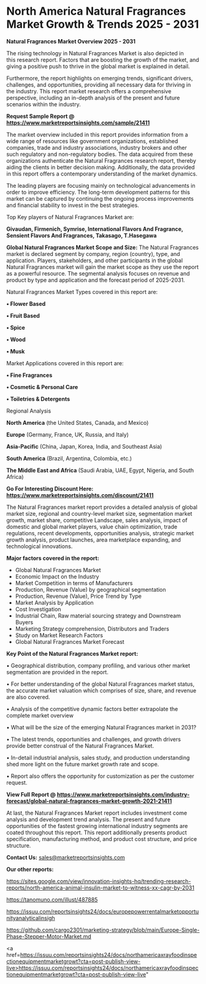 # North America Natural Fragrances Market Growth & Trends 2025 - 2031

<Strong> Natural Fragrances Market Overview 2025 - 2031</strong>

The rising technology in Natural Fragrances Market is also depicted in this research report. Factors that are boosting the growth of the market, and giving a positive push to thrive in the global market is explained in detail.

Furthermore, the report highlights on emerging trends, significant drivers, challenges, and opportunities, providing all necessary data for thriving in the industry. This report market research offers a comprehensive perspective, including an in-depth analysis of the present and future scenarios within the industry.

<strong>Request Sample Report @ <a href=https://www.marketreportsinsights.com/sample/21411>https://www.marketreportsinsights.com/sample/21411</a></strong>

The market overview included in this report provides information from a wide range of resources like government organizations, established companies, trade and industry associations, industry brokers and other such regulatory and non-regulatory bodies. The data acquired from these organizations authenticate the Natural Fragrances research report, thereby aiding the clients in better decision making. Additionally, the data provided in this report offers a contemporary understanding of the market dynamics.

The leading players are focusing mainly on technological advancements in order to improve efficiency. The long-term development patterns for this market can be captured by continuing the ongoing process improvements and financial stability to invest in the best strategies.

Top Key players of Natural Fragrances Market are:

<strong>Givaudan, Firmenich, Symrise, International Flavors And Fragrance, Sensient Flavors And Fragrances, Takasago, T.Hasegawa</strong>

<strong><b>Global Natural Fragrances Market Scope and Size:</b></strong>
The Natural Fragrances market is declared segment by company, region (country), type, and application. Players, stakeholders, and other participants in the global Natural Fragrances market will gain the market scope as they use the report as a powerful resource. The segmental analysis focuses on revenue and product by type and application and the forecast period of 2025-2031.

Natural Fragrances Market Types covered in this report are:

<strong>• Flower Based

• Fruit Based

• Spice

• Wood

• Musk</strong>

Market Applications covered in this report are:

<strong>• Fine Fragrances

• Cosmetic & Personal Care

• Toiletries & Detergents</strong> 

Regional Analysis

<strong>North America</strong> (the United States, Canada, and Mexico)

<strong>Europe</strong> (Germany, France, UK, Russia, and Italy)

<strong>Asia-Pacific</strong> (China, Japan, Korea, India, and Southeast Asia)

<strong>South America</strong> (Brazil, Argentina, Colombia, etc.)

<strong>The Middle East and Africa</strong> (Saudi Arabia, UAE, Egypt, Nigeria, and South Africa)

<strong>Go For Interesting Discount Here: <a href=https://www.marketreportsinsights.com/discount/21411>https://www.marketreportsinsights.com/discount/21411</a></strong>

The Natural Fragrances market report provides a detailed analysis of global market size, regional and country-level market size, segmentation market growth, market share, competitive Landscape, sales analysis, impact of domestic and global market players, value chain optimization, trade regulations, recent developments, opportunities analysis, strategic market growth analysis, product launches, area marketplace expanding, and technological innovations.

<strong><b>Major factors covered in the report:</b></strong>
<ul>
  <li>Global Natural Fragrances Market </li>
  <li>Economic Impact on the Industry</li>
  <li>Market Competition in terms of Manufacturers</li>
  <li>Production, Revenue (Value) by geographical segmentation</li>
  <li>Production, Revenue (Value), Price Trend by Type</li>
  <li>Market Analysis by Application</li>
  <li>Cost Investigation</li>
  <li>Industrial Chain, Raw material sourcing strategy and Downstream Buyers</li>
  <li>Marketing Strategy comprehension, Distributors and Traders</li>
  <li>Study on Market Research Factors</li>
  <li>Global Natural Fragrances Market Forecast</li>
</ul>

<strong><b>Key Point of the Natural Fragrances Market report:</b></strong>

• Geographical distribution, company profiling, and various other market segmentation are provided in the report.

• For better understanding of the global Natural Fragrances market status, the accurate market valuation which comprises of size, share, and revenue are also covered.

• Analysis of the competitive dynamic factors better extrapolate the complete market overview

• What will be the size of the emerging Natural Fragrances market in 2031?

• The latest trends, opportunities and challenges, and growth drivers provide better construal of the Natural Fragrances Market.

• In-detail industrial analysis, sales study, and production understanding shed more light on the future market growth rate and scope.

• Report also offers the opportunity for customization as per the customer request.

<strong><b>View Full Report @ <a href=https://www.marketreportsinsights.com/industry-forecast/global-natural-fragrances-market-growth-2021-21411>https://www.marketreportsinsights.com/industry-forecast/global-natural-fragrances-market-growth-2021-21411</a></b></strong>


At last, the Natural Fragrances Market report includes investment come analysis and development trend analysis. The present and future opportunities of the fastest growing international industry segments are coated throughout this report. This report additionally presents product specification, manufacturing method, and product cost structure, and price structure.

<strong>Contact Us:</strong>
sales@marketreportsinsights.com

<strong>Our other reports:</strong>

<a href=https://sites.google.com/view/innovation-insights-hq/trending-research-reports/north-america-animal-insulin-market-to-witness-xx-cagr-by-2031>https://sites.google.com/view/innovation-insights-hq/trending-research-reports/north-america-animal-insulin-market-to-witness-xx-cagr-by-2031</a>

<a href=https://tanomuno.com/illust/487885>https://tanomuno.com/illust/487885</a>

<a href=https://issuu.com/reportsinsights24/docs/europepowerrentalmarketopportunityanalyticalinsigh>https://issuu.com/reportsinsights24/docs/europepowerrentalmarketopportunityanalyticalinsigh</a>

<a href=https://github.com/cargo2301/marketing-strategy/blob/main/Europe-Single-Phase-Stepper-Motor-Market.md>https://github.com/cargo2301/marketing-strategy/blob/main/Europe-Single-Phase-Stepper-Motor-Market.md</a>

<a href=https://issuu.com/reportsinsights24/docs/northamericaxrayfoodinspectionequipmentmarketgrowt?cta=post-publish-view-live>https://issuu.com/reportsinsights24/docs/northamericaxrayfoodinspectionequipmentmarketgrowt?cta=post-publish-view-live</a>"
